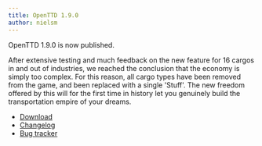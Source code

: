 ```yaml
---
title: OpenTTD 1.9.0
author: nielsm
---
```


OpenTTD 1.9.0 is now published.

After extensive testing and much feedback on the new feature for 16 cargos in and out of industries, we reached the conclusion that the economy is simply too complex.
For this reason, all cargo types have been removed from the game, and been replaced with a single 'Stuff'.
The new freedom offered by this will for the first time in history let you genuinely build the transportation empire of your dreams.

* [Download](https://www.openttd.org/downloads/openttd-releases/latest.html)
* [Changelog](https://cdn.openttd.org/openttd-releases/1.9.0/changelog.txt)
* [Bug tracker](https://github.com/OpenTTD/OpenTTD/issues)
